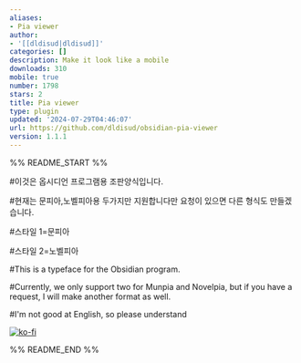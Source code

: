 ```yaml
---
aliases:
- Pia viewer
author:
- '[[dldisud|dldisud]]'
categories: []
description: Make it look like a mobile
downloads: 310
mobile: true
number: 1798
stars: 2
title: Pia viewer
type: plugin
updated: '2024-07-29T04:46:07'
url: https://github.com/dldisud/obsidian-pia-viewer
version: 1.1.1
---
```


%% README_START %%

#이것은 옵시디언 프로그램용 조판양식입니다.

#현재는 문피아,노벨피아용 두가지만 지원합니다만 요청이 있으면 다른 형식도 만들겠습니다.

#스타일 1=문피아

#스타일 2=노벨피아

#This is a typeface for the Obsidian program.

#Currently, we only support two for Munpia and Novelpia, but if you have a request, I will make another format as well.

#I'm not good at English, so please understand


[![ko-fi](https://ko-fi.com/img/githubbutton_sm.svg)](https://ko-fi.com/D1D710BIPE)


%% README_END %%